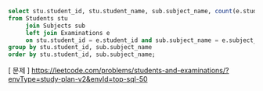 ```sql
select stu.student_id, stu.student_name, sub.subject_name, count(e.student_id) as attended_exams
from Students stu
     join Subjects sub
     left join Examinations e
     on stu.student_id = e.student_id and sub.subject_name = e.subject_name
group by stu.student_id, sub.subject_name
order by stu.student_id, sub.subject_name;
```

[ 문제 ] https://leetcode.com/problems/students-and-examinations/?envType=study-plan-v2&envId=top-sql-50

